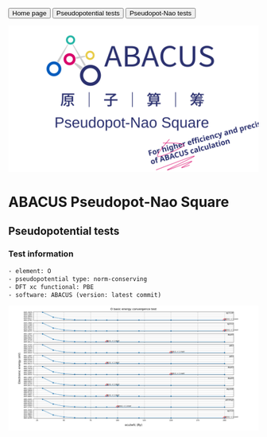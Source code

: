 <button onclick="location.href='../../../README.md'">Home page</button>
<button onclick="location.href='pseudopotential.md'">Pseudopotential tests</button>
<button onclick="location.href='../pseudopot-nao_tests/pseudopot-nao.md'">Pseudopot-Nao tests</button>

<p align="center">
    <img src="../../../docs/apns.svg">
</p>  

# ABACUS Pseudopot-Nao Square  
## Pseudopotential tests
### Test information
    - element: O
    - pseudopotential type: norm-conserving
    - DFT xc functional: PBE
    - software: ABACUS (version: latest commit)
    
<p align="center">
    <img src="../../apns_results/pseudopot/O.png">
</p>  
